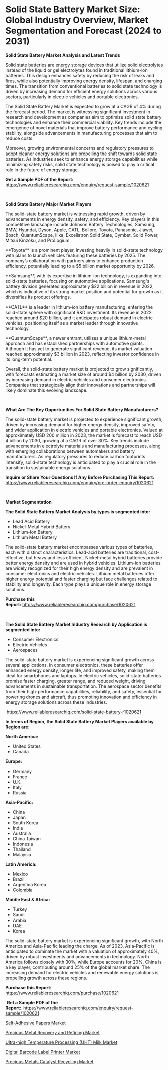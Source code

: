 <p><h1>Solid State Battery Market Size: Global Industry Overview, Market Segmentation and Forecast (2024 to 2031)</h1></p><p><strong>Solid State Battery Market Analysis and Latest Trends</strong></p>
<p><p>Solid state batteries are energy storage devices that utilize solid electrolytes instead of the liquid or gel electrolytes found in traditional lithium-ion batteries. This design enhances safety by reducing the risk of leaks and fires, while also potentially improving energy density, lifespan, and charging times. The transition from conventional batteries to solid state technology is driven by increasing demand for efficient energy solutions across various sectors, particularly in electric vehicles and portable electronics.</p><p>The Solid State Battery Market is expected to grow at a CAGR of 4% during the forecast period. The market is witnessing significant investment in research and development as companies aim to optimize solid state battery technologies and enhance their commercial viability. Key trends include the emergence of novel materials that improve battery performance and cycling stability, alongside advancements in manufacturing processes that aim to reduce costs.</p><p>Moreover, growing environmental concerns and regulatory pressures to adopt cleaner energy solutions are propelling the shift towards solid state batteries. As industries seek to enhance energy storage capabilities while minimizing safety risks, solid state technology is poised to play a critical role in the future of energy storage.</p></p>
<p><strong>Get a Sample PDF of the Report:&nbsp;</strong> <a href="https://www.reliableresearchiq.com/enquiry/request-sample/1020621?utm_campaign=1499&utm_medium=2&utm_source=Github&utm_content=ia&utm_term=11102024&utm_id=solid-state-battery">https://www.reliableresearchiq.com/enquiry/request-sample/1020621</a></p>
<p>&nbsp;</p>
<p><strong>Solid State Battery Major Market Players</strong></p>
<p><p>The solid-state battery market is witnessing rapid growth, driven by advancements in energy density, safety, and efficiency. Key players in this competitive landscape include Johnson Battery Technologies, Samsung, BMW, Hyundai, Dyson, Apple, CATL, Bollore, Toyota, Panasonic, Jiawei, Bosch, QuantumScape, Ilika, Excellatron Solid State, Cymbet, Solid Power, Mitsui Kinzoku, and ProLogium.</p><p>**Toyota** is a prominent player, investing heavily in solid-state technology with plans to launch vehicles featuring these batteries by 2025. The company’s collaboration with partners aims to enhance production efficiency, potentially leading to a $5 billion market opportunity by 2026.</p><p>**Samsung**, with its expertise in lithium-ion technology, is expanding into solid-state batteries, focusing on automotive applications. Samsung's battery division generated approximately $22 billion in revenue in 2022, which is indicative of its strong market position and potential for growth as it diversifies its product offerings.</p><p>**CATL** is a leader in lithium-ion battery manufacturing, entering the solid-state sphere with significant R&D investment. Its revenue in 2022 reached around $20 billion, and it anticipates robust demand in electric vehicles, positioning itself as a market leader through innovative technology.</p><p>**QuantumScape**, a newer entrant, utilizes a unique lithium-metal approach and has established partnerships with automotive giants. Although it has yet to generate significant revenue, its market valuation reached approximately $3 billion in 2023, reflecting investor confidence in its long-term potential.</p><p>Overall, the solid-state battery market is projected to grow significantly, with forecasts estimating a market size of around $4 billion by 2030, driven by increasing demand in electric vehicles and consumer electronics. Companies that strategically align their innovations and partnerships will likely dominate this evolving landscape.</p></p>
<p>&nbsp;</p>
<p><strong>What Are The Key Opportunities For Solid State Battery Manufacturers?</strong></p>
<p><p>The solid-state battery market is projected to experience significant growth, driven by increasing demand for higher energy density, improved safety, and wider application in electric vehicles and portable electronics. Valued at approximately USD 200 million in 2023, the market is forecast to reach USD 4 billion by 2030, growing at a CAGR of over 30%. Key trends include advancements in electrolyte materials and manufacturing processes, along with emerging collaborations between automakers and battery manufacturers. As regulatory pressures to reduce carbon footprints intensify, solid-state technology is anticipated to play a crucial role in the transition to sustainable energy solutions.</p></p>
<p><strong>Inquire or Share Your Questions If Any Before Purchasing This Report:</strong> <a href="https://www.reliableresearchiq.com/enquiry/pre-order-enquiry/1020621?utm_campaign=1499&utm_medium=2&utm_source=Github&utm_content=ia&utm_term=11102024&utm_id=solid-state-battery">https://www.reliableresearchiq.com/enquiry/pre-order-enquiry/1020621</a></p>
<p>&nbsp;</p>
<p><strong>Market Segmentation</strong></p>
<p><strong>The Solid State Battery Market Analysis by types is segmented into:</strong></p>
<p><ul><li>Lead Acid Battery</li><li>Nickel-Metal Hybrid Battery</li><li>Lithium-Ion Battery</li><li>Lithium Metal Battery</li></ul></p>
<p><p>The solid-state battery market encompasses various types of batteries, each with distinct characteristics. Lead-acid batteries are traditional, cost-effective, but heavy and less efficient. Nickel-metal hybrid batteries provide better energy density and are used in hybrid vehicles. Lithium-ion batteries are widely recognized for their high energy density and are prevalent in consumer electronics and electric vehicles. Lithium metal batteries offer higher energy potential and faster charging but face challenges related to stability and longevity. Each type plays a unique role in energy storage solutions.</p></p>
<p><strong>Purchase this Report:&nbsp;</strong><a href="https://www.reliableresearchiq.com/purchase/1020621?utm_campaign=1499&utm_medium=2&utm_source=Github&utm_content=ia&utm_term=11102024&utm_id=solid-state-battery">https://www.reliableresearchiq.com/purchase/1020621</a></p>
<p>&nbsp;</p>
<p><strong>The Solid State Battery Market Industry Research by Application is segmented into:</strong></p>
<p><ul><li>Consumer Electronics</li><li>Electric Vehicles</li><li>Aerospaces</li></ul></p>
<p><p>The solid-state battery market is experiencing significant growth across several applications. In consumer electronics, these batteries offer enhanced energy density, longer life, and improved safety, making them ideal for smartphones and laptops. In electric vehicles, solid-state batteries promise faster charging, greater range, and reduced weight, driving advancements in sustainable transportation. The aerospace sector benefits from their high-performance capabilities, reliability, and safety, essential for powering drones and aircraft, thus promoting innovation and efficiency in energy storage solutions across these industries.</p></p>
<p><a href="https://www.reliableresearchiq.com/solid-state-battery-r1020621?utm_campaign=1499&utm_medium=2&utm_source=Github&utm_content=ia&utm_term=11102024&utm_id=solid-state-battery">&nbsp;https://www.reliableresearchiq.com/solid-state-battery-r1020621</a></p>
<p><strong>In terms of Region, the Solid State Battery Market Players available by Region are:</strong></p>
<p>
    <p> <strong> North America: </strong>
        <ul>
            <li>United States</li>
            <li>Canada</li>
        </ul>
        </p> 
    <p> <strong> Europe: </strong>
        <ul>
            <li>Germany</li>
            <li>France</li>
            <li>U.K.</li>
            <li>Italy</li>
            <li>Russia</li>
        </ul>
        </p> 
    <p> <strong> Asia-Pacific: </strong>
        <ul>
            <li>China</li>
            <li>Japan</li>
            <li>South Korea</li>
            <li>India</li>
            <li>Australia</li>
            <li>China Taiwan</li>
            <li>Indonesia</li>
            <li>Thailand</li>
            <li>Malaysia</li>
        </ul>
        </p> 
    <p> <strong> Latin America: </strong>
        <ul>
            <li>Mexico</li>
            <li>Brazil</li>
            <li>Argentina Korea</li>
            <li>Colombia</li>
        </ul>
        </p> 
    <p> <strong> Middle East & Africa: </strong>
        <ul>
            <li>Turkey</li>
            <li>Saudi</li>
            <li>Arabia</li>
            <li>UAE</li>
            <li>Korea</li>
        </ul>
    </p>
    </p>
<p><p>The solid-state battery market is experiencing significant growth, with North America and Asia-Pacific leading the charge. As of 2023, Asia-Pacific is anticipated to dominate the market with a valuation of approximately 40%, driven by robust investments and advancements in technology. North America follows closely with 30%, while Europe accounts for 20%. China is a key player, contributing around 25% of the global market share. The increasing demand for electric vehicles and renewable energy solutions is propelling growth across these regions.</p></p>
<p><strong>Purchase this Report: </strong><a href="https://www.reliableresearchiq.com/purchase/1020621?utm_campaign=1499&utm_medium=2&utm_source=Github&utm_content=ia&utm_term=11102024&utm_id=solid-state-battery">https://www.reliableresearchiq.com/purchase/1020621</a></p>
<p>&nbsp;<strong>Get a Sample PDF of the Report:&nbsp;&nbsp;</strong><a href="https://www.reliableresearchiq.com/enquiry/request-sample/1020621?utm_campaign=1499&utm_medium=2&utm_source=Github&utm_content=ia&utm_term=11102024&utm_id=solid-state-battery">https://www.reliableresearchiq.com/enquiry/request-sample/1020621</a></p>
<p><strong></strong></p>
<p><p><a href="https://www.linkedin.com/pulse/navigating-global-self-adhesive-papers-market-from-trends-kdhjf?utm_campaign=1499&utm_medium=2&utm_source=Github&utm_content=ia&utm_term=11102024&utm_id=solid-state-battery">Self-Adhesive Papers Market</a></p><p><a href="https://www.linkedin.com/pulse/how-precious-metal-recovery-refining-market-evolve-growth-analysis-8yv3f?utm_campaign=1499&utm_medium=2&utm_source=Github&utm_content=ia&utm_term=11102024&utm_id=solid-state-battery">Precious Metal Recovery and Refining Market</a></p><p><a href="https://www.linkedin.com/pulse/ultra-high-temperature-processing-uht-milk-market-outlook-p0vic?utm_campaign=1499&utm_medium=2&utm_source=Github&utm_content=ia&utm_term=11102024&utm_id=solid-state-battery">Ultra-high Temperature Processing (UHT) Milk Market</a></p><p><a href="https://www.linkedin.com/pulse/global-digital-barcode-label-printer-industry-analysis-share-frjsf?utm_campaign=1499&utm_medium=2&utm_source=Github&utm_content=ia&utm_term=11102024&utm_id=solid-state-battery">Digital Barcode Label Printer Market</a></p><p><a href="https://www.linkedin.com/pulse/global-precious-metals-catalyst-recycling-market-size-trends-g8i7f?utm_campaign=1499&utm_medium=2&utm_source=Github&utm_content=ia&utm_term=11102024&utm_id=solid-state-battery">Precious Metals Catalyst Recycling Market</a></p></p>